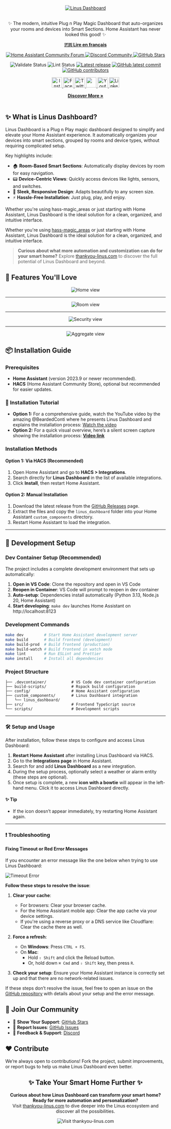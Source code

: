 <div align="center">
  <a href="https://thankyou-linus.com/">
    <img src="https://github.com/Thank-you-Linus/Linus-Dashboard/blob/main/images/screenshots/linus-dashboard-banner-en.jpg?raw=true" alt="Linus Dashboard">
  </a>
  <p align="center">
    <br>
    ✨ The modern, intuitive Plug n Play Magic Dashboard that auto-organizes your rooms and devices into Smart Sections. Home Assistant has never looked this good! ✨
    <br />
    <p align="center">
      <a href="README-fr.md"><strong>🇫🇷 Lire en français</strong></a>
    </p>
    <a href="https://community.home-assistant.io/t/looking-for-beta-testers-for-linus-dashboard-integration/804564">
      <img src="https://img.shields.io/badge/Home%20Assistant-Community%20Forum-blue?logo=home-assistant" alt="Home Assistant Community Forum"/>
    </a>
    <a href="https://discord.gg/cZ7NH4ex">
      <img src="https://discordapp.com/api/guilds/1104794215440978042/widget.png?style=shield" alt="Discord Community"/>
    </a>
    <a href="https://github.com/Thank-you-Linus/Linus-Dashboard/stargazers">
      <img src="https://img.shields.io/github/stars/Thank-you-Linus/Linus-Dashboard?style=social" alt="GitHub Stars"/>
    </a>
  </p>

  ![Validate Status](https://github.com/Thank-you-Linus/Linus-Dashboard/actions/workflows/validate.yml/badge.svg) ![Lint Status](https://github.com/Thank-you-Linus/Linus-Dashboard/actions/workflows/lint.yml/badge.svg) [![Latest release](https://img.shields.io/github/v/release/Thank-you-Linus/Linus-Dashboard.svg)](https://github.com/Thank-you-Linus/Linus-Dashboard/releases) [![GitHub latest commit](https://badgen.net/github/last-commit/Thank-you-Linus/Linus-Dashboard)](https://github.com/Thank-you-Linus/Linus-Dashboard/commit/) [![GitHub contributors](https://badgen.net/github/contributors/Thank-you-Linus/Linus-Dashboard)](https://GitHub.com/Thank-you-Linus/Linus-Dashboard/graphs/contributors/)

  <!-- Social icons section -->
  <p align="center">
    <a href="https://www.instagram.com/thankyoulinus.ai/">
      <img width="32px" alt="Instagram" title="Instagram" src="https://raw.githubusercontent.com/Thank-you-Linus/.github/master/images/socials/instagram.svg"/>
    </a>
    <a href="https://www.facebook.com/people/Thank-you-Linus/100093180180087/">
      <img width="32px" alt="Facebook" title="Facebook" src="https://raw.githubusercontent.com/Thank-you-Linus/.github/master/images/socials/facebook.svg"/>
    </a>
    <a href="https://twitter.com/i/flow/login?redirect_after_login=%2Fthank_you_Linus">
      <img width="32px" alt="Twitter" title="Twitter" src="https://raw.githubusercontent.com/Thank-you-Linus/.github/master/images/socials/x.svg"/>
    </a>
    <a href="https://discord.gg/ej2Xn4GTww" alt="Discord" title="Discord Server">
      <img width="32px" src="https://raw.githubusercontent.com/Thank-you-Linus/.github/master/images/socials/discord.svg"/>
    </a>
    <a href="https://www.youtube.com/channel/UCKXNON6Xtxp63z-GKoMyPWw">
      <img width="32px" alt="Youtube" title="Youtube" src="https://raw.githubusercontent.com/Thank-you-Linus/.github/master/images/socials/youtube.svg"/>
    </a>
    <a href="https://www.linkedin.com/company/thankyou-linus/">
      <img width="32px" alt="LinkedIn" title="LinkedIn" src="https://raw.githubusercontent.com/Thank-you-Linus/.github/master/images/socials/linkedin.svg"/>
    </a>
  </p>
    <a href="https://thankyou-linus.com/"><strong>Discover More »</strong></a>
    <br />
    <br />
  </div>




## ✨ What is Linus Dashboard?
Linus Dashboard is a Plug n Play magic dashboard designed to simplify and elevate your Home Assistant experience. It automatically organizes your devices into smart sections, grouped by rooms and device types, without requiring complicated setup.

Key highlights include:

- 🏠 **Room-Based Smart Sections**: Automatically display devices by room for easy navigation.
- 📟 **Device-Centric Views**: Quickly access devices like lights, sensors, and switches.
- 🎨 **Sleek, Responsive Design**: Adapts beautifully to any screen size.
- ⚡ **Hassle-Free Installation**: Just plug, play, and enjoy.

Whether you're using hass-magic_areas or just starting with Home Assistant, Linus Dashboard is the ideal solution for a clean, organized, and intuitive interface.

Whether you're using [hass-magic_areas](https://github.com/jseidl/hass-magic_areas) or just starting with Home Assistant, Linus Dashboard is the ideal solution for a clean, organized, and intuitive interface.



> **Curious about what more automation and customization can do for your smart home?**
> Explore [thankyou-linus.com](https://thankyou-linus.com/) to discover the full potential of Linus Dashboard and beyond.


## 🌟 Features You'll Love


<div align="center">
  <img src="https://github.com/Thank-you-Linus/Linus-Dashboard/blob/main/images/screenshots/home-view-en.jpg?raw=true" alt="Home view">
</div>

---

<div align="center">
  <img src="https://github.com/Thank-you-Linus/Linus-Dashboard/blob/main/images/screenshots/room-view-en.jpg?raw=true" alt="Room view">
</div>

---

<div align="center">
  <img src="https://github.com/Thank-you-Linus/Linus-Dashboard/blob/main/images/screenshots/security-view-en.jpg?raw=true" alt="Security view">
</div>

---

<div align="center">
  <img src="https://github.com/Thank-you-Linus/Linus-Dashboard/blob/main/images/screenshots/aggregate-views-en.jpg?raw=true" alt="Aggregate view">
</div>



## 📦 Installation Guide

### Prerequisites

- **Home Assistant** (version 2023.9 or newer recommended).
- **HACS** (Home Assistant Community Store), optional but recommended for easier updates.

### 🎥 **Installation Tutorial**

* **Option 1:** For a comprehensive guide, watch the YouTube video by the amazing @BeardedConti where he presents Linus Dashboard and explains the installation process: [Watch the video](https://www.youtube.com/watch?v=GHE_UIczBCQ&t=367s&ab_channel=BeardedTinker)
* **Option 2:** For a quick visual overview, here’s a silent screen capture showing the installation process: [**Video link**](https://youtu.be/MLkVmtXgNBE?si=clJ1sREewRWDkTnE)


### Installation Methods

#### Option 1: Via HACS (Recommended)

1. Open Home Assistant and go to **HACS > Integrations**.
2. Search directly for **Linus Dashboard** in the list of available integrations.
3. Click **Install**, then restart Home Assistant.

#### Option 2: Manual Installation

1. Download the latest release from the [GitHub Releases](https://github.com/Thank-you-Linus/Linus-Dashboard/releases) page.
2. Extract the files and copy the `linus_dashboard` folder into your Home Assistant `custom_components` directory.
3. Restart Home Assistant to load the integration.

---

## 🚀 Development Setup

### Dev Container Setup (Recommended)

The project includes a complete development environment that sets up automatically:

1. **Open in VS Code**: Clone the repository and open in VS Code
2. **Reopen in Container**: VS Code will prompt to reopen in dev container
3. **Auto-setup**: Dependencies install automatically (Python 3.13, Node.js 20, Home Assistant)
4. **Start developing**: `make dev` launches Home Assistant on http://localhost:8123

### Development Commands

```bash
make dev         # Start Home Assistant development server
make build       # Build frontend (development)
make build-prod  # Build frontend (production) 
make build-watch # Build frontend in watch mode
make lint        # Run ESLint and Prettier
make install     # Install all dependencies
```

### Project Structure

```
├── .devcontainer/           # VS Code dev container configuration
├── build-scripts/           # Rspack build configuration
├── config/                  # Home Assistant configuration
├── custom_components/       # Linus Dashboard integration
│   └── linus_dashboard/
├── src/                     # Frontend TypeScript source
└── scripts/                 # Development scripts
```

---

### 🛠️ Setup and Usage

After installation, follow these steps to configure and access Linus Dashboard:

1. **Restart Home Assistant** after installing Linus Dashboard via HACS.
2. Go to the **Integrations page** in Home Assistant.
3. Search for and add **Linus Dashboard** as a new integration.
4. During the setup process, optionally select a weather or alarm entity (these steps are optional).
5. Once setup is complete, a new **icon with a bowtie** will appear in the left-hand menu. Click it to access Linus Dashboard directly.


#### ✨ Tip
- If the icon doesn’t appear immediately, try restarting Home Assistant again.


---

### ❗ Troubleshooting

#### Fixing Timeout or Red Error Messages

If you encounter an error message like the one below when trying to use Linus Dashboard:

![Timeout Error](https://github.com/Thank-you-Linus/Linus-Dashboard/blob/main/images/timeout-error.png?raw=true)

**Follow these steps to resolve the issue**:

1. **Clear your cache**:
   - For browsers: Clear your browser cache.
   - For the Home Assistant mobile app: Clear the app cache via your device settings.
   - If you're using a reverse proxy or a DNS service like Cloudflare: Clear the cache there as well.

2. **Force a refresh**:
   - On **Windows**: Press `CTRL + F5`.
   - On **Mac**:
     - Hold `⇧ Shift` and click the Reload button.
     - Or, hold down `⌘ Cmd` and `⇧ Shift` key, then press `R`.

3. **Check your setup**: Ensure your Home Assistant instance is correctly set up and that there are no network-related issues.

If these steps don’t resolve the issue, feel free to open an issue on the [GitHub repository](https://github.com/Thank-you-Linus/Linus-Dashboard/issues) with details about your setup and the error message.



## 📣 Join Our Community

- 🌟 **Show Your Support**: [GitHub Stars](https://github.com/Thank-you-Linus/Linus-Dashboard/stargazers)
- 🐛 **Report Issues**: [GitHub Issues](https://github.com/Thank-you-Linus/Linus-Dashboard/issues)
- 💬 **Feedback & Support**: [Discord](https://discord.gg/cZ7NH4ex)



## ❤️ Contribute

We’re always open to contributions! Fork the project, submit improvements, or report bugs to help us make Linus Dashboard even better.



<div align="center">
  <h2>✨ Take Your Smart Home Further ✨</h2>
  <p>
    <strong>Curious about how Linus Dashboard can transform your smart home? Ready for more automation and personalization?</strong><br>
    Visit <a href="https://thankyou-linus.com/">thankyou-linus.com</a> to dive deeper into the Linus ecosystem and discover all the possibilities.
  </p>
  <a href="https://thankyou-linus.com/" style="text-decoration: none;">
    <img src="https://github.com/Thank-you-Linus/Linus-Dashboard/blob/main/images/thank-you-linus.png?raw=true" alt="Visit thankyou-linus.com" >
  </a>
</div>
